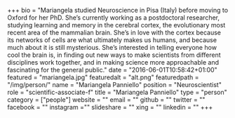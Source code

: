 +++
bio = "Mariangela studied Neuroscience in Pisa (Italy) before moving to Oxford for her PhD. She’s currently working as a postdoctoral researcher, studying learning and memory in the cerebral cortex, the evolutionary most recent area of the mammalian brain. She’s in love with the cortex because its networks of cells are what ultimately makes us humans, and because much about it is still mysterious. She’s interested in telling everyone how cool the brain is, in finding out new ways to make scientists from different disciplines work together, and in making science more approachable and fascinating for the general public."
date = "2016-06-01T10:58:42+01:00"
featured = "mariangela.jpg"
featuredalt = "alt.png"
featuredpath = "/img/person/"
name = "Mariangela Panniello"
position = "Neuroscientist"
role = "scientific-associate-f"
title = "Mariangela Panniello"
type = "person"
category = ["people"]
website = ""
email = ""
github = ""
twitter = ""
facebook = ""
instagram =""
slideshare = ""
xing = ""
linkedin = ""
+++
